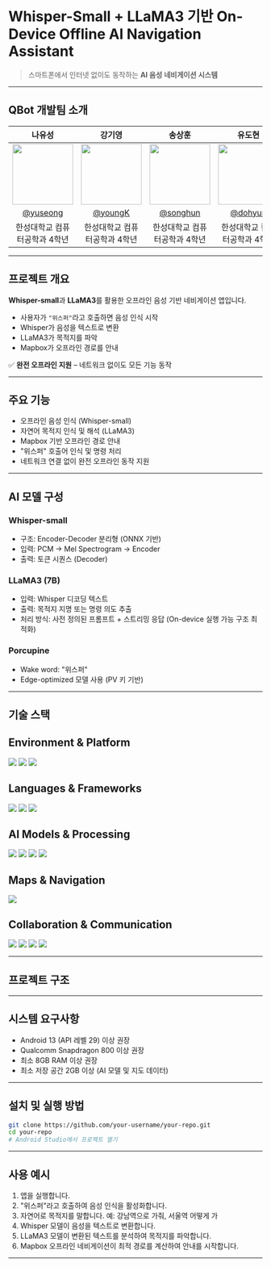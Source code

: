 # Whisper-Small + LLaMA3 기반 **On-Device Offline AI Navigation Assistant**

> 스마트폰에서 인터넷 없이도 동작하는 **AI 음성 네비게이션 시스템**


---
## QBot 개발팀 소개

| 나유성 | 강기영 | 송상훈 | 유도현 |
|:---:|:---:|:---:|:---:|
| <img src="https://github.com/yuseong95.png" width="120" height="120"/> | <img src="https://github.com/kang0048.png" width="120" height="120"/> | <img src="https://github.com/song12121212.png" width="120" height="120"/> | <img src="https://github.com/dohyun1423.png" width="120" height="120"/> |
| [@yuseong](https://github.com/yuseong95) | [@youngK](https://github.com/Kang0048) | [@songhun](https://github.com/song12121212) | [@dohyun](https://github.com/dohyun1423) |
| 한성대학교 컴퓨터공학과 4학년 | 한성대학교 컴퓨터공학과 4학년 | 한성대학교 컴퓨터공학과 4학년 | 한성대학교 컴퓨터공학과 4학년 |

---


## 프로젝트 개요


**Whisper-small**과 **LLaMA3**를 활용한 오프라인 음성 기반 네비게이션 앱입니다.

- 사용자가 `"위스퍼"`라고 호출하면 음성 인식 시작
- Whisper가 음성을 텍스트로 변환
- LLaMA3가 목적지를 파악
- Mapbox가 오프라인 경로를 안내

✅ **완전 오프라인 지원** – 네트워크 없이도 모든 기능 동작

---
## 주요 기능

- 오프라인 음성 인식 (Whisper-small)
- 자연어 목적지 인식 및 해석 (LLaMA3)
- Mapbox 기반 오프라인 경로 안내
- "위스퍼" 호출어 인식 및 명령 처리
- 네트워크 연결 없이 완전 오프라인 동작 지원
---
## AI 모델 구성

### Whisper-small
- 구조: Encoder-Decoder 분리형 (ONNX 기반)
- 입력: PCM → Mel Spectrogram → Encoder
- 출력: 토큰 시퀀스 (Decoder)

### LLaMA3 (7B)
- 입력: Whisper 디코딩 텍스트
- 출력: 목적지 지명 또는 명령 의도 추출
- 처리 방식: 사전 정의된 프롬프트 + 스트리밍 응답 (On-device 실행 가능 구조 최적화)

### Porcupine
- Wake word: "위스퍼"
- Edge-optimized 모델 사용 (PV 키 기반)
---
##  기술 스택

## Environment & Platform

<p align="left">
  <img src="https://img.shields.io/badge/Android-3DDC84?style=flat&logo=android&logoColor=white"/>
  <img src="https://img.shields.io/badge/On--Device_AI-4CAF50?style=flat&logo=vercel&logoColor=white"/>
  <img src="https://img.shields.io/badge/Qualcomm-3253DC?style=flat&logo=qualcomm&logoColor=white"/>
</p>

## Languages & Frameworks

<p align="left">
  <img src="https://img.shields.io/badge/Kotlin-7F52FF?style=flat&logo=kotlin&logoColor=white"/>
  <img src="https://img.shields.io/badge/Java-007396?style=flat&logo=java&logoColor=white"/>
  <img src="https://img.shields.io/badge/TensorFlow_Lite-FF6F00?style=flat&logo=tensorflow&logoColor=white"/>
</p>

## AI Models & Processing

<p align="left">
  <img src="https://img.shields.io/badge/OpenAI-412991?style=flat&logo=openai&logoColor=white"/>
  <img src="https://img.shields.io/badge/LLaMA3-111111?style=flat&logo=meta&logoColor=white"/>
  <img src="https://img.shields.io/badge/Whisper-00B2FF?style=flat&logo=sonos&logoColor=white"/>
  <img src="https://img.shields.io/badge/Porcupine-blue?style=flat&logoColor=white"/>

</p>

## Maps & Navigation

<p align="left">
  <img src="https://img.shields.io/badge/Mapbox-000000?style=flat&logo=mapbox&logoColor=white"/>
</p>

## Collaboration & Communication

<p align="left">
  <img src="https://img.shields.io/badge/Git-F05032?style=flat&logo=git&logoColor=white"/>
  <img src="https://img.shields.io/badge/GitHub-181717?style=flat&logo=github&logoColor=white"/>
  <img src="https://img.shields.io/badge/Slack-4A154B?style=flat&logo=slack&logoColor=white"/>
  <img src="https://img.shields.io/badge/HuggingFace-FCC624?style=flat&logo=huggingface&logoColor=black"/>
</p>


---
## 프로젝트 구조

---
## 시스템 요구사항

- Android 13 (API 레벨 29) 이상 권장
- Qualcomm Snapdragon 800 이상 권장
- 최소 8GB RAM 이상 권장
- 최소 저장 공간 2GB 이상 (AI 모델 및 지도 데이터)

---

## 설치 및 실행 방법

```bash
git clone https://github.com/your-username/your-repo.git
cd your-repo
# Android Studio에서 프로젝트 열기
```

---
## 사용 예시

1. 앱을 실행합니다.
2. "위스퍼"라고 호출하여 음성 인식을 활성화합니다.
3. 자연어로 목적지를 말합니다. 예: 강남역으로 가줘, 서울역 어떻게 가
4. Whisper 모델이 음성을 텍스트로 변환합니다.
5. LLaMA3 모델이 변환된 텍스트를 분석하여 목적지를 파악합니다.
6. Mapbox 오프라인 네비게이션이 최적 경로를 계산하여 안내를 시작합니다.

---
